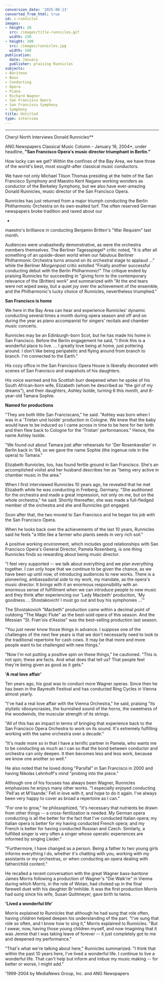 ```yaml
---
conversion_date: '2025-08-13'
converted_from_html: true
id: c-runnicles
images:
- height: 28
  src: /images/title-runnicles.gif
  width: 250
- height: 200
  src: /images/runnicles.jpg
  width: 160
publication:
  date: January
  publisher: praising Runnicles
subjects:
- Baritone
- Bass
- Conducting
- Opera
- Piano
- Richard Wagner
- San Francisco Opera
- San Francisco Symphony
- Symphony
title: Untitled
type: interview
---
```


***

Cheryl North Interviews Donald Runnicles**

ANG Newspapers Classical Music Column - January 16, 2004*, under
headline, **"San Francisco Opera's music director triumphant in Berlin."**

How lucky can we get? Within the confines of the Bay Area, we have three of the world's best, most sought-after classical music conductors.

We have not only Michael Tilson Thomas presiding at the helm of
the San Francisco Symphony and Maestro Kent Nagano working wonders
as conductor of the Berkeley Symphony, but we also have ever-amazing
Donald Runnicles, music director of the San Francisco Opera.

Runnicles has just returned from a major triumph conducting the
Berlin Philharmonic Orchestra on its own exalted turf. The often
reserved German newspapers broke tradition and raved about our

*

maestro's brilliance in conducting Benjamin Britten's "War Requiem"
last month.

Audiences were unabashedly demonstrative, as were the orchestra
members themselves. The Berliner Tagesspiegel* critic noted, "It is after all something of an upside-down world when our fabulous
Berliner Philharmonic Orchestra turns around on its orchestral stage
to applaud ..." while the Berliner *Morgenpost* critic extolled
"Finally another successful conducting debut with the Berlin
Philharmonic!" The critique ended by praising Runnicles for
succeeding in "giving form to the contemporary relevance of the
(Britten) work" and summarized with "At the end tears were not wiped
away, but a quiet joy over the achievement of the ensemble, and the
Philharmonic's lucky choice of Runnicles, nevertheless triumphed."

**San Francisco is home**

We here in the Bay Area can hear and experience Runnicles'
dynamic conducting several times a month during opera season and off
and on during the year as piano accompanist for singers' recitals
and chamber music concerts.

Runnicles may be an Edinburgh-born Scot, but he has made his home
in San Francisco. Before the Berlin engagement he said, "I think
this is a wonderful place to live. ... I greatly love being at home,
just pottering around. I don't like being peripatetic and flying
around from branch to branch. I'm connected to the Earth."

His cozy office in the San Francisco Opera House is liberally
decorated with scenes of San Francisco and snapshots of his
daughters.

His voice warmed and his Scottish burr deepened when he spoke of
his South African-born wife, Elizabeth (whom he described as "the
girl of my dreams"), and their daughters, Ashley Isolde, turning 6
this month, and 8-year-old Tamara Sophie.

**Named for productions**

"They are both little San Franciscans," he said. "Ashley was born
when I was in a 'Tristan und Isolde' production in Cologne. We knew
that the baby would have to be induced so I came across in time to
be here for her birth and then flew back to Cologne for the
'Tristan' performances." Hence, the name Ashley Isolde.

"We found out about Tamara just after rehearsals for 'Der
Rosenkavalier' in Berlin back in '94, so we gave the name Sophie (the ingenue role in the opera) to Tamara."

Elizabeth Runnicles, too, has found fertile ground in San
Francisco. She's an accomplished violist and her husband describes
her as "being very active in chamber music in the area."

When I first interviewed Runnicles 10 years ago, he revealed that
he met Elizabeth while he was conducting in Freiberg, Germany. "She
auditioned for the orchestra and made a great impression, not only
on me, but on the whole orchestra," he said. Shortly thereafter, she
was made a full-fledged member of the orchestra and she and
Runnicles got engaged.

Soon after that, the two moved to San Francisco and he began his
job with the San Francisco Opera.

When he looks back over the achievements of the last 10 years,
Runnicles said he feels "a little like a farmer who plants seeds in
very rich soil."

A positive working environment, which includes good relationships
with San Francisco Opera's General Director, Pamela Rosenberg, is
one thing Runnicles finds so rewarding about being music director.

"I feel very supported -- we talk about everything and we plan
everything together. I can only hope that we continue to be given
the chance, as we have been up until now, of introducing audiences
to new works. There is a pioneering, ambassadorial side to my work,
my mandate, as the opera's music director. It brings with it an
enormous responsibility with an enormous sense of fulfillment when
we can introduce people to new music and they think after
experiencing our 'Lady Macbeth' production, 'My goodness ...
Shostakovich! I must go out and buy his symphonies ...'"

The Shostakovich "Macbeth" production came within a decimal point
of outdoing "The Magic Flute" as the best-sold opera of this season.
And the Messian "St. Fran'ois d'Assise" was the best-selling
production last season.

"You just never know those things in advance. I suppose one of
the challenges of the next few years is that we don't necessarily
need to look to the traditional repertoire for cash cows. It may be
that more and more people want to be challenged with new things."

"Now I'm not putting a positive spin on these things," he
cautioned. "This is not spin; these are facts. And what does that
tell us? That people feel they're being given as good as it gets."

**'A real love affair'**

Ten years ago, his goal was to conduct more Wagner operas. Since
then he has been in the Bayreuth Festival and has conducted Ring
Cycles in Vienna almost yearly.

"I've had a real love affair with the Vienna Orchestra," he said,
praising "its stylistic idiosyncrasies, the burnished sound of the
horns, the sweetness of the woodwinds, the muscular strength of its
strings.

"All of this has an impact in terms of bringing that experience
back to the San Francisco Opera Orchestra to work on its sound. It's
extremely fulfilling working with the same orchestra over a decade."

"It's made more so in that I have a terrific partner in Pamela,
who wants me to be conducting as much as I can so that the bond
between conductor and orchestra can only deepen. It then becomes
less and less work, because we know one another so well."

He also noted that he loved doing "Parsifal" in San Francisco in
2000 and having Nikolas Lehnhoff's mind "probing into the piece."

Although one of his focuses has always been Wagner, Runnicles
emphasizes he enjoys many other works. "I especially enjoyed conducting 'Pell'as et M'lisande.' Fell in love with it, and hope to do it again. I've always been very happy to cover as broad a repertoire as I can."

"For one to grow," he philosophized, "it's necessary that
nutrients be drawn from other things -- a cross-fertilization is
needed. My German opera conducting is all the better for the fact
that I've conducted Italian opera; my Italian opera is better for my
having conducted French opera; and my French is better for having
conducted Russian and Czech. Similarly, a fulfilled singer is very
often a singer whose operatic experiences are informed by singing
Lieder."

"Furthermore, I have changed as a person. Being a father to two
young girls informs everything I do, whether it's chatting with you,
working with my assistants or my orchestras, or when conducting an
opera dealing with father/child content."

He recalled a recent conversation with the great Wagner
bass-baritone James Morris following a production of Wagner's "Die
Walk're" in Vienna during which Morris, in the role of Wotan, had
choked up in the final farewell duet with his daughter Br'nnhilde.
It was the first production Morris had sung since his wife, Susan
Quittmeyer, gave birth to twins.

**'Lived a wonderful life'**

Morris explained to Runnicles that although he had sung that role
often, having children helped deepen his understanding of the part.
"I've sung that role so often, and I know how to sing it," Morris
explained to Runnicles. "But I swear, now, having those young
children myself, and now imagining that it was Jennie that I was
taking leave of forever -- it just completely got to me and deepened
my performance."

"That's what we're talking about here," Runnicles summarized. "I
think that within the past 10 years here, I've lived a wonderful
life. I continue to live a wonderful life. That can't help but
inform and imbue my music making -- for better or worse, I might
add."

'1999-2004 by MediaNews Group, Inc. and ANG Newspapers

